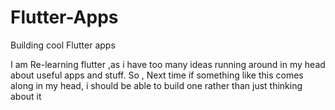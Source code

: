 # Flutter-Apps
Building cool Flutter apps

I am Re-learning flutter ,as i have too many ideas running around in my head about useful apps and stuff. So , Next time if something like this comes along in my head, i should be able to build one rather than just thinking about it

